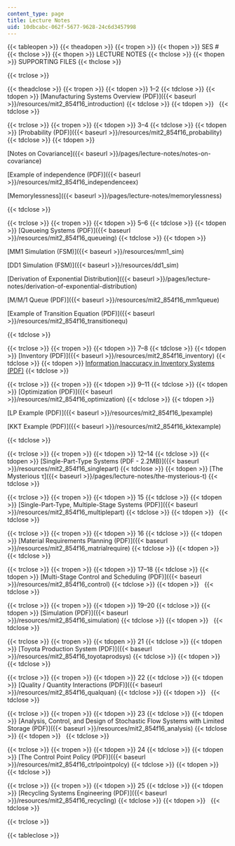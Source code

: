 ```yaml
---
content_type: page
title: Lecture Notes
uid: 10dbcabc-062f-5677-9628-24c6d3457998
---
```


{{< tableopen >}}
{{< theadopen >}}
{{< tropen >}}
{{< thopen >}}
SES #
{{< thclose >}}
{{< thopen >}}
LECTURE NOTES
{{< thclose >}}
{{< thopen >}}
SUPPORTING FILES
{{< thclose >}}

{{< trclose >}}

{{< theadclose >}}
{{< tropen >}}
{{< tdopen >}}
1–2
{{< tdclose >}}
{{< tdopen >}}
[Manufacturing Systems Overview (PDF)]({{< baseurl >}}/resources/mit2_854f16_introduction)
{{< tdclose >}}
{{< tdopen >}}
 
{{< tdclose >}}

{{< trclose >}}
{{< tropen >}}
{{< tdopen >}}
3–4
{{< tdclose >}}
{{< tdopen >}}
[Probability (PDF)]({{< baseurl >}}/resources/mit2_854f16_probability)
{{< tdclose >}}
{{< tdopen >}}


[Notes on Covariance]({{< baseurl >}}/pages/lecture-notes/notes-on-covariance)

[Example of independence (PDF)]({{< baseurl >}}/resources/mit2_854f16_independenceex)

[Memorylessness]({{< baseurl >}}/pages/lecture-notes/memorylessness)


{{< tdclose >}}

{{< trclose >}}
{{< tropen >}}
{{< tdopen >}}
5–6
{{< tdclose >}}
{{< tdopen >}}
[Queueing Systems (PDF)]({{< baseurl >}}/resources/mit2_854f16_queueing)
{{< tdclose >}}
{{< tdopen >}}


[MM1 Simulation (FSM)]({{< baseurl >}}/resources/mm1_sim)

[DD1 Simulation (FSM)]({{< baseurl >}}/resources/dd1_sim)

[Derivation of Exponential Distribution]({{< baseurl >}}/pages/lecture-notes/derivation-of-exponential-distribution)

[M/M/1 Queue (PDF)]({{< baseurl >}}/resources/mit2_854f16_mm1queue)

[Example of Transition Equation (PDF)]({{< baseurl >}}/resources/mit2_854f16_transitionequ)


{{< tdclose >}}

{{< trclose >}}
{{< tropen >}}
{{< tdopen >}}
7–8
{{< tdclose >}}
{{< tdopen >}}
[Inventory (PDF)]({{< baseurl >}}/resources/mit2_854f16_inventory)
{{< tdclose >}}
{{< tdopen >}}
[Information Inaccuracy in Inventory Systems (PDF)](https://pdfs.semanticscholar.org/60c4/cc36c37c5cccac337a2d25e58d53e9081672.pdf)
{{< tdclose >}}

{{< trclose >}}
{{< tropen >}}
{{< tdopen >}}
9–11
{{< tdclose >}}
{{< tdopen >}}
[Optimization (PDF)]({{< baseurl >}}/resources/mit2_854f16_optimization)
{{< tdclose >}}
{{< tdopen >}}


[LP Example (PDF)]({{< baseurl >}}/resources/mit2_854f16_lpexample)

[KKT Example (PDF)]({{< baseurl >}}/resources/mit2_854f16_kktexample)


{{< tdclose >}}

{{< trclose >}}
{{< tropen >}}
{{< tdopen >}}
12–14
{{< tdclose >}}
{{< tdopen >}}
[Single-Part-Type Systems (PDF - 2.2MB)]({{< baseurl >}}/resources/mit2_854f16_singlepart)
{{< tdclose >}}
{{< tdopen >}}
[The Mysterious τ]({{< baseurl >}}/pages/lecture-notes/the-mysterious-t)
{{< tdclose >}}

{{< trclose >}}
{{< tropen >}}
{{< tdopen >}}
15
{{< tdclose >}}
{{< tdopen >}}
[Single-Part-Type, Multiple-Stage Systems (PDF)]({{< baseurl >}}/resources/mit2_854f16_multiplepart)
{{< tdclose >}}
{{< tdopen >}}
 
{{< tdclose >}}

{{< trclose >}}
{{< tropen >}}
{{< tdopen >}}
16
{{< tdclose >}}
{{< tdopen >}}
[Material Requirements Planning (PDF)]({{< baseurl >}}/resources/mit2_854f16_matrialrequire)
{{< tdclose >}}
{{< tdopen >}}
 
{{< tdclose >}}

{{< trclose >}}
{{< tropen >}}
{{< tdopen >}}
17–18
{{< tdclose >}}
{{< tdopen >}}
[Multi-Stage Control and Scheduling (PDF)]({{< baseurl >}}/resources/mit2_854f16_control)
{{< tdclose >}}
{{< tdopen >}}
 
{{< tdclose >}}

{{< trclose >}}
{{< tropen >}}
{{< tdopen >}}
19–20
{{< tdclose >}}
{{< tdopen >}}
[Simulation (PDF)]({{< baseurl >}}/resources/mit2_854f16_simulation)
{{< tdclose >}}
{{< tdopen >}}
 
{{< tdclose >}}

{{< trclose >}}
{{< tropen >}}
{{< tdopen >}}
21
{{< tdclose >}}
{{< tdopen >}}
[Toyota Production System (PDF)]({{< baseurl >}}/resources/mit2_854f16_toyotaprodsys)
{{< tdclose >}}
{{< tdopen >}}
 
{{< tdclose >}}

{{< trclose >}}
{{< tropen >}}
{{< tdopen >}}
22
{{< tdclose >}}
{{< tdopen >}}
[Quality / Quantity Interactions (PDF)]({{< baseurl >}}/resources/mit2_854f16_qualquan)
{{< tdclose >}}
{{< tdopen >}}
 
{{< tdclose >}}

{{< trclose >}}
{{< tropen >}}
{{< tdopen >}}
23
{{< tdclose >}}
{{< tdopen >}}
[Analysis, Control, and Design of Stochastic Flow Systems with Limited Storage (PDF)]({{< baseurl >}}/resources/mit2_854f16_analysis)
{{< tdclose >}}
{{< tdopen >}}
 
{{< tdclose >}}

{{< trclose >}}
{{< tropen >}}
{{< tdopen >}}
24
{{< tdclose >}}
{{< tdopen >}}
[The Control Point Policy (PDF)]({{< baseurl >}}/resources/mit2_854f16_ctrlpointpolcy)
{{< tdclose >}}
{{< tdopen >}}
 
{{< tdclose >}}

{{< trclose >}}
{{< tropen >}}
{{< tdopen >}}
25
{{< tdclose >}}
{{< tdopen >}}
[Recycling Systems Engineering (PDF)]({{< baseurl >}}/resources/mit2_854f16_recycling)
{{< tdclose >}}
{{< tdopen >}}
 
{{< tdclose >}}

{{< trclose >}}

{{< tableclose >}}